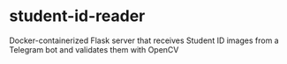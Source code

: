 # student-id-reader
Docker-containerized Flask server that receives Student ID images from a Telegram bot and validates them with OpenCV
